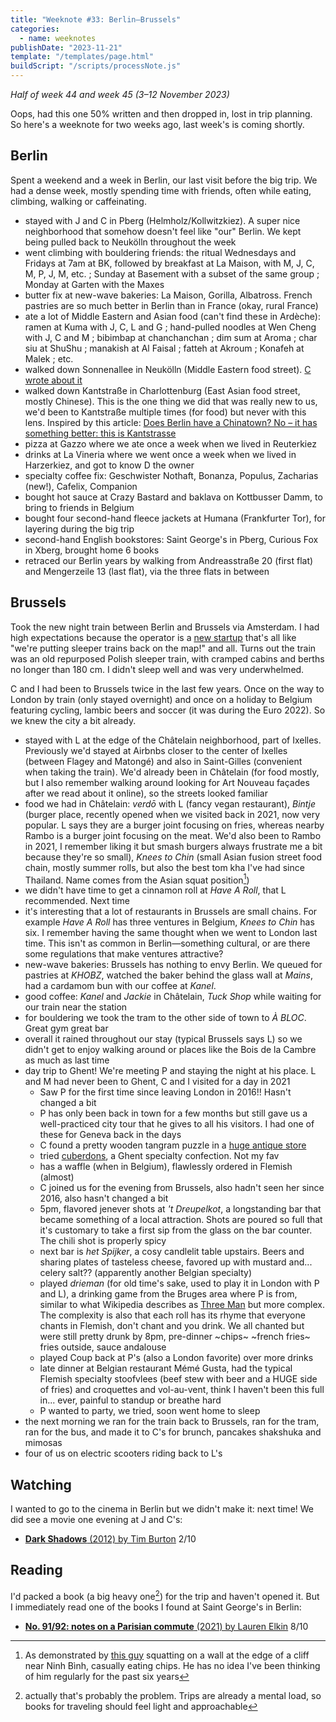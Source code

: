 ```yaml
---
title: "Weeknote #33: Berlin–Brussels"
categories:
  - name: weeknotes
publishDate: "2023-11-21"
template: "/templates/page.html"
buildScript: "/scripts/processNote.js"
---
```


_Half of week 44 and week 45 (3–12 November 2023)_

Oops, had this one 50% written and then dropped in, lost in trip planning. So here's a weeknote for two weeks ago, last week's is coming shortly.

## Berlin

Spent a weekend and a week in Berlin, our last visit before the big trip. We had a dense week, mostly spending time with friends, often while eating, climbing, walking or caffeinating.

- stayed with J and C in Pberg (Helmholz/Kollwitzkiez). A super nice neighborhood that somehow doesn't feel like "our" Berlin. We kept being pulled back to Neukölln throughout the week
- went climbing with bouldering friends: the ritual Wednesdays and Fridays at 7am at BK, followed by breakfast at La Maison, with M, J, C, M, P, J, M, etc. ; Sunday at Basement with a subset of the same group ; Monday at Garten with the Maxes
- butter fix at new-wave bakeries: La Maison, Gorilla, Albatross. French pastries are so much better in Berlin than in France (okay, rural France)
- ate a lot of Middle Eastern and Asian food (can't find these in Ardèche): ramen at Kuma with J, C, L and G ; hand-pulled noodles at Wen Cheng with J, C and M ; bibimbap at chanchanchan ; dim sum at Aroma ; char siu at ShuShu ; manakish at Al Faisal ; fatteh at Akroum ; Konafeh at Malek ; etc.
- walked down Sonnenallee in Neukölln (Middle Eastern food street). [C wrote about it](https://clarale.com/posts/a-walk-down-the-sonnenallee/)
- walked down Kantstraße in Charlottenburg (East Asian food street, mostly Chinese). This is the one thing we did that was really new to us, we'd been to Kantstraße multiple times (for food) but never with this lens. Inspired by this article: [Does Berlin have a Chinatown? No – it has something better: this is Kantstrasse](https://www.scmp.com/magazines/post-magazine/long-reads/article/3233852/does-berlin-have-chinatown-no-it-has-something-better-kantstrasse)
- pizza at Gazzo where we ate once a week when we lived in Reuterkiez
- drinks at La Vineria where we went once a week when we lived in Harzerkiez, and got to know D the owner
- specialty coffee fix: Geschwister Nothaft, Bonanza, Populus, Zacharias (new!), Cafelix, Companion
- bought hot sauce at Crazy Bastard and baklava on Kottbusser Damm, to bring to friends in Belgium
- bought four second-hand fleece jackets at Humana (Frankfurter Tor), for layering during the big trip
- second-hand English bookstores: Saint George's in Pberg, Curious Fox in Xberg, brought home 6 books
- retraced our Berlin years by walking from Andreasstraße 20 (first flat) and Mengerzeile 13 (last flat), via the three flats in between

## Brussels

Took the new night train between Berlin and Brussels via Amsterdam. I had high expectations because the operator is a [new startup](https://www.europeansleeper.eu/en) that's all like "we're putting sleeper trains back on the map!" and all. Turns out the train was an old repurposed Polish sleeper train, with cramped cabins and berths no longer than 180 cm. I didn't sleep well and was very underwhelmed.

C and I had been to Brussels twice in the last few years. Once on the way to London by train (only stayed overnight) and once on a holiday to Belgium featuring cycling, lambic beers and soccer (it was during the Euro 2022). So we knew the city a bit already.

- stayed with L at the edge of the Châtelain neighborhood, part of Ixelles. Previously we'd stayed at Airbnbs closer to the center of Ixelles (between Flagey and Matongé) and also in Saint-Gilles (convenient when taking the train). We'd already been in Châtelain (for food mostly, but I also remember walking around looking for Art Nouveau façades after we read about it online), so the streets looked familiar
- food we had in Châtelain: _verdō_ with L (fancy vegan restaurant), _Bintje_ (burger place, recently opened when we visited back in 2021, now very popular. L says they are a burger joint focusing on fries, whereas nearby Rambo is a burger joint focusing on the meat. We'd also been to Rambo in 2021, I remember liking it but smash burgers always frustrate me a bit because they're so small), _Knees to Chin_ (small Asian fusion street food chain, mostly summer rolls, but also the best tom kha I've had since Thailand. Name comes from the Asian squat position[^1])
- we didn't have time to get a cinnamon roll at _Have A Roll_, that L recommended. Next time
- it's interesting that a lot of restaurants in Brussels are small chains. For example _Have A Roll_ has three ventures in Belgium, _Knees to Chin_ has six. I remember having the same thought when we went to London last time. This isn't as common in Berlin—something cultural, or are there some regulations that make ventures attractive?
- new-wave bakeries: Brussels has nothing to envy Berlin. We queued for pastries at _KHOBZ_, watched the baker behind the glass wall at _Mains_, had a cardamom bun with our coffee at _Kanel_.
- good coffee: _Kanel_ and _Jackie_ in Châtelain, _Tuck Shop_ while waiting for our train near the station
- for bouldering we took the tram to the other side of town to _À BLOC_. Great gym great bar
- overall it rained throughout our stay (typical Brussels says L) so we didn't get to enjoy walking around or places like the Bois de la Cambre as much as last time
- day trip to Ghent! We're meeting P and staying the night at his place. L and M had never been to Ghent, C and I visited for a day in 2021
  - Saw P for the first time since leaving London in 2016!! Hasn't changed a bit
  - P has only been back in town for a few months but still gave us a well-practiced city tour that he gives to all his visitors. I had one of these for Geneva back in the days
  - C found a pretty wooden tangram puzzle in a [huge antique store](https://www.antiek-depot.com/)
  - tried [cuberdons](https://visit.gent.be/en/cuberdons), a Ghent specialty confection. Not my fav
  - has a waffle (when in Belgium), flawlessly ordered in Flemish (almost)
  - C joined us for the evening from Brussels, also hadn't seen her since 2016, also hasn't changed a bit
  - 5pm, flavored jenever shots at _'t Dreupelkot_, a longstanding bar that became something of a local attraction. Shots are poured so full that it's customary to take a first sip from the glass on the bar counter. The chili shot is properly spicy
  - next bar is _het Spijker_, a cosy candlelit table upstairs. Beers and sharing plates of tasteless cheese, favored up with mustard and... celery salt?? (apparently another Belgian specialty)
  - played _drieman_ (for old time's sake, used to play it in London with P and L), a drinking game from the Bruges area where P is from, similar to what Wikipedia describes as [Three Man](https://en.wikipedia.org/wiki/Three_man) but more complex. The complexity is also that each roll has its rhyme that everyone chants in Flemish, don't chant and you drink. We all chanted but were still pretty drunk by 8pm, pre-dinner ~chips~ ~french fries~ fries outside, sauce andalouse
  - played Coup back at P's (also a London favorite) over more drinks
  - late dinner at Belgian restaurant Mémé Gusta, had the typical Flemish specialty stoofvlees (beef stew with beer and a HUGE side of fries) and croquettes and vol-au-vent, think I haven't been this full in... ever, painful to standup or breathe hard
  - P wanted to party, we tried, soon went home to sleep
- the next morning we ran for the train back to Brussels, ran for the tram, ran for the bus, and made it to C's for brunch, pancakes shakshuka and mimosas
- four of us on electric scooters riding back to L's

## Watching

I wanted to go to the cinema in Berlin but we didn't make it: next time! We did see a movie one evening at J and C's:

- [**Dark Shadows** (2012) by Tim Burton](/notes/dark-shadows-by-tim-burton/) 2/10

## Reading

I'd packed a book (a big heavy one[^2]) for the trip and haven't opened it. But I immediately read one of the books I found at Saint George's in Berlin:

- [**No. 91/92: notes on a Parisian commute** (2021) by Lauren Elkin](/notes/no-91-92-notes-on-a-parisian-commute-by-lauren-elkin/) 8/10

[^1]: As demonstrated by [this guy](https://eaudepoisson.com/static/images/20171209-ninh-binh-500-marches-pose-caca.jpg) squatting on a wall at the edge of a cliff near Ninh Bình, casually eating chips. He has no idea I've been thinking of him regularly for the past six years
[^2]: actually that's probably the problem. Trips are already a mental load, so books for traveling should feel light and approachable
